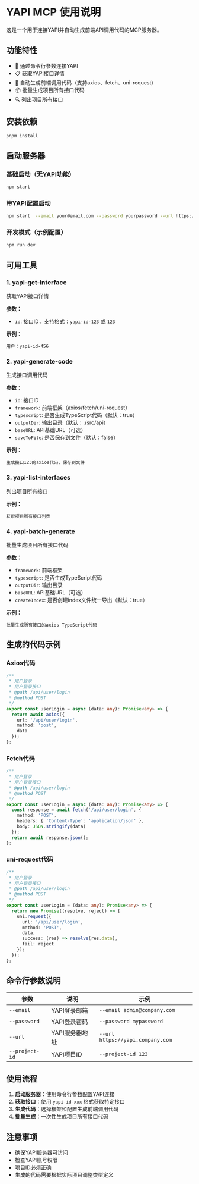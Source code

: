 # YAPI MCP 使用说明

这是一个用于连接YAPI并自动生成前端API调用代码的MCP服务器。

## 功能特性

- 🔗 通过命令行参数连接YAPI
- 📋 获取YAPI接口详情
- 🚀 自动生成前端调用代码（支持axios、fetch、uni-request）
- 📦 批量生成项目所有接口代码
- 🔍 列出项目所有接口

## 安装依赖

```bash
pnpm install
```

## 启动服务器

### 基础启动（无YAPI功能）
```bash
npm start
```

### 带YAPI配置启动
```bash
npm start  --email your@email.com --password yourpassword --url https://yapi.yourcompany.com --project-id 123
```

### 开发模式（示例配置）
```bash
npm run dev
```

## 可用工具

### 1. yapi-get-interface
获取YAPI接口详情

**参数：**
- `id`: 接口ID，支持格式：`yapi-id-123` 或 `123`

**示例：**
```
用户：yapi-id-456
```

### 2. yapi-generate-code
生成接口调用代码

**参数：**
- `id`: 接口ID
- `framework`: 前端框架（axios/fetch/uni-request）
- `typescript`: 是否生成TypeScript代码（默认：true）
- `outputDir`: 输出目录（默认：./src/api）
- `baseURL`: API基础URL（可选）
- `saveToFile`: 是否保存到文件（默认：false）

**示例：**
```
生成接口123的axios代码，保存到文件
```

### 3. yapi-list-interfaces
列出项目所有接口

**示例：**
```
获取项目所有接口列表
```

### 4. yapi-batch-generate
批量生成项目所有接口代码

**参数：**
- `framework`: 前端框架
- `typescript`: 是否生成TypeScript代码
- `outputDir`: 输出目录
- `baseURL`: API基础URL（可选）
- `createIndex`: 是否创建index文件统一导出（默认：true）

**示例：**
```
批量生成所有接口的axios TypeScript代码
```

## 生成的代码示例

### Axios代码
```typescript
/**
 * 用户登录
 * 用户登录接口
 * @path /api/user/login
 * @method POST
 */
export const userLogin = async (data: any): Promise<any> => {
  return await axios({ 
    url: '/api/user/login', 
    method: 'post', 
    data 
  });
};
```

### Fetch代码
```typescript
/**
 * 用户登录
 * 用户登录接口
 * @path /api/user/login
 * @method POST
 */
export const userLogin = async (data: any): Promise<any> => {
  const response = await fetch('/api/user/login', { 
    method: 'POST', 
    headers: { 'Content-Type': 'application/json' }, 
    body: JSON.stringify(data) 
  });
  return await response.json();
};
```

### uni-request代码
```typescript
/**
 * 用户登录
 * 用户登录接口
 * @path /api/user/login
 * @method POST
 */
export const userLogin = (data: any): Promise<any> => {
  return new Promise((resolve, reject) => {
    uni.request({
      url: '/api/user/login',
      method: 'POST',
      data,
      success: (res) => resolve(res.data),
      fail: reject
    });
  });
};
```

## 命令行参数说明

| 参数 | 说明 | 示例 |
|------|------|------|
| `--email` | YAPI登录邮箱 | `--email admin@company.com` |
| `--password` | YAPI登录密码 | `--password mypassword` |
| `--url` | YAPI服务器地址 | `--url https://yapi.company.com` |
| `--project-id` | YAPI项目ID | `--project-id 123` |

## 使用流程

1. **启动服务器**：使用命令行参数配置YAPI连接
2. **获取接口**：使用 `yapi-id-xxx` 格式获取特定接口
3. **生成代码**：选择框架和配置生成前端调用代码
4. **批量生成**：一次性生成项目所有接口代码

## 注意事项

- 确保YAPI服务器可访问
- 检查YAPI账号权限
- 项目ID必须正确
- 生成的代码需要根据实际项目调整类型定义 
